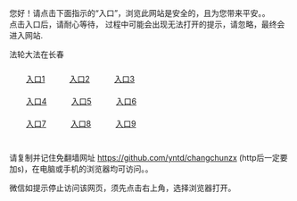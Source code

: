 您好！请点击下面指示的“入口”，浏览此网站是安全的，且为您带来平安。。 <br/>
点击入口后，请耐心等待， 过程中可能会出现无法打开的提示，请忽略，最终会进入网站. </br>

法轮大法在长春<br/>
<div style="padding:10px"><a style="margin:20px" target="_blank" href="https://d1t5cw0ds544u4.cloudfront.net/2Qpsp?lrfphpya" id="ccLink1" rel="nofollow">入口1</a> <a target="_blank" style="margin:20px" href="https://d3nju0haekchx2.cloudfront.net/2Qpsp?kdpgvz" id="ccLink2" rel="nofollow">入口2</a> <a style="margin:20px" target="_blank" href="https://d1636bzoqk9i63.cloudfront.net/2Qpsp?htqmwlhr" id="ccLink3" rel="nofollow">入口3</a></div>

<div style="padding:10px" ><a style="margin:20px" target="_blank" href="https://d1t5cw0ds544u4.cloudfront.net/2Qpsp?lrfphpya" id="ccLink4" rel="nofollow">入口4</a> <a style="margin:20px" href="https://d3nju0haekchx2.cloudfront.net/2Qpsp?kdpgvz" target="_blank" id="ccLink5" rel="nofollow">入口5</a> <a style="margin:20px" href="https://d1636bzoqk9i63.cloudfront.net/2Qpsp?htqmwlhr" target="_blank" id="ccLink6" rel="nofollow">入口6</a></div>

<div style="padding:10px"><a style="margin:20px" target="_blank" href="https://d1t5cw0ds544u4.cloudfront.net/2Qpsp?lrfphpya" id="ccLink7" rel="nofollow">入口7</a> <a style="margin:20px" href="https://d3nju0haekchx2.cloudfront.net/2Qpsp?kdpgvz" target="_blank" id="ccLink8" rel="nofollow">入口8</a> <a style="margin:20px" target="_blank" href="https://d1636bzoqk9i63.cloudfront.net/2Qpsp?htqmwlhr" id="ccLink9" rel="nofollow">入口9</a></div>

<br/>



请复制并记住免翻墙网址 https://github.com/yntd/changchunzx (http后一定要加s)，在电脑或手机的浏览器均可访问。。<br/>

微信如提示停止访问该网页，须先点击右上角，选择浏览器打开。
